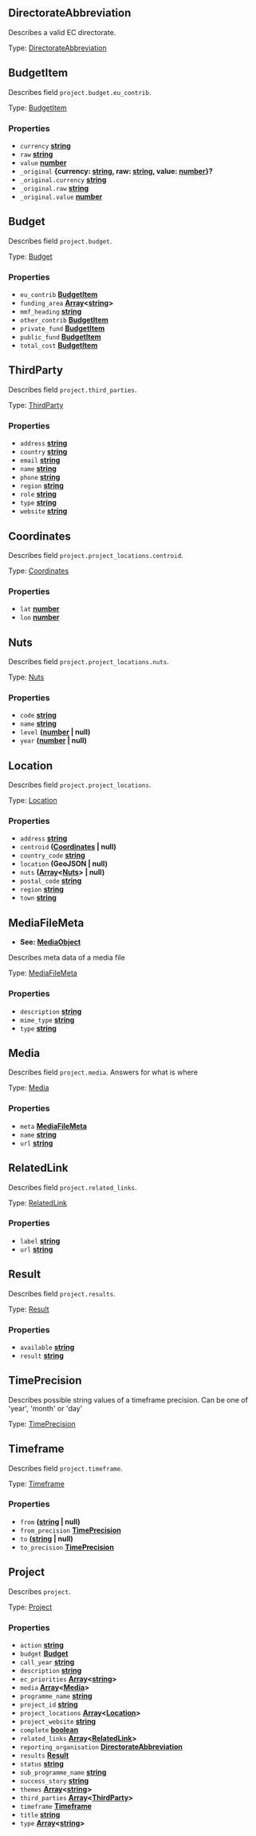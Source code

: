 <!-- Generated by documentation.js. Update this documentation by updating the source code. -->

## DirectorateAbbreviation

Describes a valid EC directorate.

Type: [DirectorateAbbreviation][1]

## BudgetItem

Describes field `project.budget.eu_contrib`.

Type: [BudgetItem][2]

### Properties

- `currency` **[string][3]**
- `raw` **[string][3]**
- `value` **[number][4]**
- `_original` **{currency: [string][3], raw: [string][3], value: [number][4]}?**
- `_original.currency` **[string][3]**
- `_original.raw` **[string][3]**
- `_original.value` **[number][4]**

## Budget

Describes field `project.budget`.

Type: [Budget][5]

### Properties

- `eu_contrib` **[BudgetItem][2]**
- `funding_area` **[Array][6]&lt;[string][3]>**
- `mmf_heading` **[string][3]**
- `other_contrib` **[BudgetItem][2]**
- `private_fund` **[BudgetItem][2]**
- `public_fund` **[BudgetItem][2]**
- `total_cost` **[BudgetItem][2]**

## ThirdParty

Describes field `project.third_parties`.

Type: [ThirdParty][7]

### Properties

- `address` **[string][3]**
- `country` **[string][3]**
- `email` **[string][3]**
- `name` **[string][3]**
- `phone` **[string][3]**
- `region` **[string][3]**
- `role` **[string][3]**
- `type` **[string][3]**
- `website` **[string][3]**

## Coordinates

Describes field `project.project_locations.centroid`.

Type: [Coordinates][8]

### Properties

- `lat` **[number][4]**
- `lon` **[number][4]**

## Nuts

Describes field `project.project_locations.nuts`.

Type: [Nuts][9]

### Properties

- `code` **[string][3]**
- `name` **[string][3]**
- `level` **([number][4] | null)**
- `year` **([number][4] | null)**

## Location

Describes field `project.project_locations`.

Type: [Location][10]

### Properties

- `address` **[string][3]**
- `centroid` **([Coordinates][8] | null)**
- `country_code` **[string][3]**
- `location` **(GeoJSON | null)**
- `nuts` **([Array][6]&lt;[Nuts][9]> | null)**
- `postal_code` **[string][3]**
- `region` **[string][3]**
- `town` **[string][3]**

## MediaFileMeta

- **See: [MediaObject][11]**

Describes meta data of a media file

Type: [MediaFileMeta][12]

### Properties

- `description` **[string][3]**
- `mime_type` **[string][3]**
- `type` **[string][3]**

## Media

Describes field `project.media`.
Answers for what is where

Type: [Media][13]

### Properties

- `meta` **[MediaFileMeta][12]**
- `name` **[string][3]**
- `url` **[string][3]**

## RelatedLink

Describes field `project.related_links`.

Type: [RelatedLink][14]

### Properties

- `label` **[string][3]**
- `url` **[string][3]**

## Result

Describes field `project.results`.

Type: [Result][15]

### Properties

- `available` **[string][3]**
- `result` **[string][3]**

## TimePrecision

Describes possible string values of a timeframe precision.
Can be one of 'year', 'month' or 'day'

Type: [TimePrecision][16]

## Timeframe

Describes field `project.timeframe`.

Type: [Timeframe][17]

### Properties

- `from` **([string][3] | null)**
- `from_precision` **[TimePrecision][16]**
- `to` **([string][3] | null)**
- `to_precision` **[TimePrecision][16]**

## Project

Describes `project`.

Type: [Project][18]

### Properties

- `action` **[string][3]**
- `budget` **[Budget][5]**
- `call_year` **[string][3]**
- `description` **[string][3]**
- `ec_priorities` **[Array][6]&lt;[string][3]>**
- `media` **[Array][6]&lt;[Media][13]>**
- `programme_name` **[string][3]**
- `project_id` **[string][3]**
- `project_locations` **[Array][6]&lt;[Location][10]>**
- `project_website` **[string][3]**
- `complete` **[boolean][19]**
- `related_links` **[Array][6]&lt;[RelatedLink][14]>**
- `reporting_organisation` **[DirectorateAbbreviation][1]**
- `results` **[Result][15]**
- `status` **[string][3]**
- `sub_programme_name` **[string][3]**
- `success_story` **[string][3]**
- `themes` **[Array][6]&lt;[string][3]>**
- `third_parties` **[Array][6]&lt;[ThirdParty][7]>**
- `timeframe` **[Timeframe][17]**
- `title` **[string][3]**
- `type` **[Array][6]&lt;[string][3]>**

[1]: #directorateabbreviation
[2]: #budgetitem
[3]: https://developer.mozilla.org/docs/Web/JavaScript/Reference/Global_Objects/String
[4]: https://developer.mozilla.org/docs/Web/JavaScript/Reference/Global_Objects/Number
[5]: #budget
[6]: https://developer.mozilla.org/docs/Web/JavaScript/Reference/Global_Objects/Array
[7]: #thirdparty
[8]: #coordinates
[9]: #nuts
[10]: #location
[11]: http://schema.org/MediaObject
[12]: #mediafilemeta
[13]: #media
[14]: #relatedlink
[15]: #result
[16]: #timeprecision
[17]: #timeframe
[18]: #project
[19]: https://developer.mozilla.org/docs/Web/JavaScript/Reference/Global_Objects/Boolean
